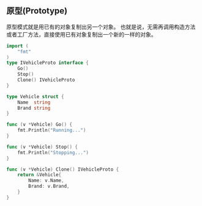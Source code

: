 ## 原型(Prototype)

原型模式就是用已有的对象复制出另一个对象。
也就是说，无需再调用构造方法或者工厂方法，直接使用已有对象复制出一个新的一样的对象。

```go
import (
    "fmt"
)
type IVehicleProto interface {
    Go()
    Stop()
    Clone() IVehicleProto
}

type Vehicle struct {
    Name  string
    Brand string
}

func (v *Vehicle) Go() {
    fmt.Println("Running...")
}

func (v *Vehicle) Stop() {
    fmt.Println("Stopping...")
}

func (v *Vehicle) Clone() IVehicleProto {
    return &Vehicle{
        Name: v.Name,
        Brand: v.Brand,
    }
}
```
